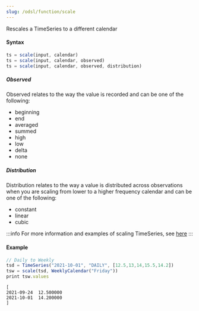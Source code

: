 ```yaml
---
slug: /odsl/function/scale
---
```

Rescales a TimeSeries to a different calendar

#### Syntax
```js
ts = scale(input, calendar)
ts = scale(input, calendar, observed)
ts = scale(input, calendar, observed, distribution)
```

##### Observed
Observed relates to the way the value is recorded and can be one of the following:
* beginning
* end
* averaged
* summed
* high
* low
* delta
* none

##### Distribution
Distribution relates to the way a value is distributed across observations when you are scaling from lower to a higher frequency calendar and can be one of the following:
* constant
* linear
* cubic 

:::info
For more information and examples of scaling TimeSeries, see [here](/docs/odsl/calendar/scaling)
:::

#### Example
```js
// Daily to Weekly
tsd = TimeSeries("2021-10-01", "DAILY", [12.5,13,14,15.5,14.2])
tsw = scale(tsd, WeeklyCalendar("Friday"))
print tsw.values
```
```
[
2021-09-24	12.500000
2021-10-01	14.200000
]
```
